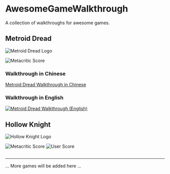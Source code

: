 # AwesomeGameWalkthrough

A collection of walkthroughs for awesome games.

## Metroid Dread

![Metroid Dread Logo](https://www.metacritic.com/a/img/catalog/provider/6/12/6-1-803951-52.jpg)

![Metacritic Score](https://img.shields.io/badge/Metacritic-88%2F100-green?style=flat-square&logo=metacritic)

### Walkthrough in Chinese

[Metroid Dread Walkthrough in Chinese](https://www.bilibili.com/video/BV19q4y197jG)

### Walkthrough in English

[![Metroid Dread Walkthrough (English)](https://img.youtube.com/vi/7_YC7IW1zCU/0.jpg)](https://www.youtube.com/watch?v=7_YC7IW1zCU "Metroid Dread Walkthrough (English)")

## Hollow Knight

![Hollow Knight Logo](https://static.metacritic.com/images/products/games/8/70c58b1b9bda48c4b6b9c8dae5e3bfda-98.jpg)

![Metacritic Score](https://img.shields.io/badge/Metacritic-90%2F100-green?style=flat-square&logo=metacritic)
![User Score](https://img.shields.io/badge/User%20Score-8.9%2F10-blue?style=flat-square&logo=metacritic)


## 

---

... More games will be added here ...